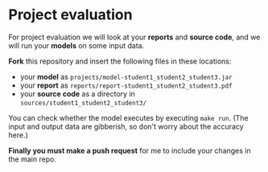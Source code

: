 # Project evaluation

For project evaluation we will look at your **reports** and **source code**, and we will run your **models** on some input data.

**Fork** this repository and insert the following files in these locations:
   
   - your **model** as `projects/model-student1_student2_student3.jar`
   - your **report** as `reports/report-student1_student2_student3.pdf`
   - your **source code** as a directory in `sources/student1_student2_student3/`
    
You can check whether the model executes by executing `make run`. (The input and output data are gibberish, so don't worry about the accuracy here.)

**Finally you must make a push request** for me to include your changes in the main repo.
